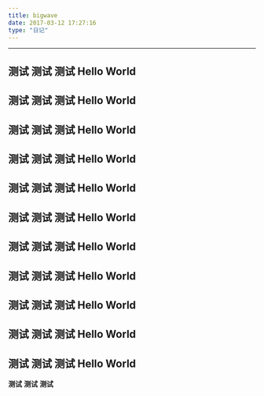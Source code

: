 ```yaml
---
title: bigwave
date: 2017-03-12 17:27:16
type: "日记"
---
```


---
<!-- 来啊 -->
**测试**
**测试**
**测试**
Hello World
---
**测试**
**测试**
**测试**
Hello World
---
**测试**
**测试**
**测试**
Hello World
---
**测试**
**测试**
**测试**
Hello World
---
**测试**
**测试**
**测试**
Hello World
---
**测试**
**测试**
**测试**
Hello World
---
**测试**
**测试**
**测试**
Hello World
---
**测试**
**测试**
**测试**
Hello World
---
**测试**
**测试**
**测试**
Hello World
---
**测试**
**测试**
**测试**
Hello World
---
**测试**
**测试**
**测试**
Hello World
---
**测试**
**测试**
**测试**

